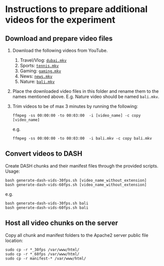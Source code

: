 # Instructions to prepare additional videos for the experiment

## Download and prepare video files

1. Download the following videos from YouTube.
    1. Travel/Vlog: [`dubai.mkv`](https://youtu.be/BLL-kW_TpT4)
    1. Sports:      [`tennis.mkv`](https://youtu.be/lnoba3DZQZw)
    1. Gaming:      [`gaming.mkv`](https://youtu.be/Ek-gfQo6ryE)
    1. News:        [`news.mkv`](https://youtu.be/RIw7smlkIaU)
    1. Nature:      [`bali.mkv`](https://youtu.be/fajeL728XG8)

1. Place the downloaded video files in this folder and rename them to the names mentioned above. E.g. Nature video should be named `bali.mkv`.

1. Trim videos to be of max 3 minutes by running the following:
    ```
    ffmpeg -ss 00:00:00 -to 00:03:00  -i [video_name] -c copy [video_name]
    ```
    e.g.
    ```
    ffmpeg -ss 00:00:00 -to 00:03:00  -i bali.mkv -c copy bali.mkv
    ```

## Convert videos to DASH

Create DASH chunks and their manifest files through the provided scripts. Usage:
```
bash generate-dash-vids-30fps.sh [video_name_without_extension]
bash generate-dash-vids-60fps.sh [video_name_without_extension]
```
e.g.
```
bash generate-dash-vids-30fps.sh bali
bash generate-dash-vids-60fps.sh bali
```

## Host all video chunks on the server

Copy all chunk and manifest folders to the Apache2 server public file location:
```
sudo cp -r *_30fps /var/www/html/
sudo cp -r *_60fps /var/www/html/
sudo cp -r manifest-* /var/www/html/
```